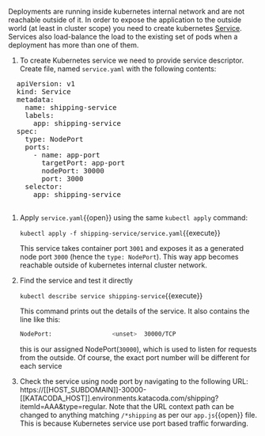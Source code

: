 Deployments are running inside kubernetes internal network and are not reachable outside of it. In order to expose the application to the outside world (at least in cluster scope) you need to create kubernetes [Service](https://kubernetes.io/docs/concepts/services-networking/service/). Services also load-balance the load to the existing set of pods when a deployment has more than one of them.

1. To create Kubernetes service we need to provide service descriptor. Create file, named `service.yaml` with the following contents:

  <pre class="file hljs yaml"  data-filename="service.yaml" data-target="replace">
  apiVersion: v1
  kind: Service
  metadata:
    name: shipping-service
    labels:
      app: shipping-service
  spec:
    type: NodePort
    ports:
      - name: app-port
        targetPort: app-port
        nodePort: 30000
        port: 3000
    selector:
      app: shipping-service
  </pre>

1. Apply `service.yaml`{{open}} using the same `kubectl apply` command:

    `kubectl apply -f shipping-service/service.yaml`{{execute}}

    This service takes container port `3001` and exposes it as a generated node port `3000` (hence the `type: NodePort`). This way app becomes reachable outside of kubernetes internal cluster network.

1. Find the service and test it directly

    `kubectl describe service shipping-service`{{execute}}

    This command prints out the details of the service. It also contains the line like this:

    ```sh
    NodePort:                 <unset>  30000/TCP
    ```

    this is our assigned NodePort(`30000`), which is used to listen for requests from the outside. Of course, the exact port number will be different for each service

1. Check the service using node port by navigating to the following URL: https://[[HOST_SUBDOMAIN]]-30000-[[KATACODA_HOST]].environments.katacoda.com/shipping?itemId=AAA&type=regular. Note that the URL context path can be changed to anything matching `/*shipping` as per our `app.js`{{open}} file. This is because Kubernetes service use port based traffic forwarding.